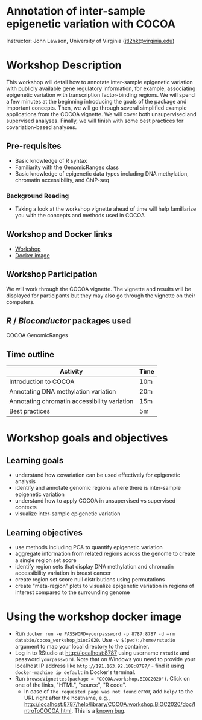 # Annotation of inter-sample epigenetic variation with COCOA

Instructor: John Lawson, University of Virginia (jtl2hk@virginia.edu)

# Workshop Description

This workshop will detail how to annotate inter-sample epigenetic 
variation with publicly available gene regulatory information, 
for example, associating epigenetic variation with transcription factor-binding regions. 
We will spend a few minutes at the beginning introducing the goals of 
the package and important concepts. Then, we will go through several
simplified example applications from the COCOA vignette. 
We will cover both unsupervised and supervised analyses. Finally, we
will finish with some best practices for covariation-based analyses.

## Pre-requisites

* Basic knowledge of R syntax
* Familiarity with the GenomicRanges class
* Basic knowledge of epigenetic data types including DNA methylation, chromatin accessibility, and ChIP-seq

### Background Reading

* Taking a look at the workshop vignette ahead of time will help familiarize you 
with the concepts and methods used in COCOA 

## Workshop and Docker links

* [Workshop](http://databio.org/cocoa_workshop_bioc2020/articles/IntroToCOCOA.html)
* [Docker image](https://hub.docker.com/repository/docker/databio/cocoa_workshop_bioc2020)


## Workshop Participation

We will work through the COCOA vignette. 
The vignette and results will be displayed for participants 
but they  may also go through the vignette on their computers.

## _R_ / _Bioconductor_ packages used

COCOA
GenomicRanges

## Time outline

| Activity                     | Time |
|------------------------------|------|
| Introduction to COCOA        | 10m  |
| Annotating DNA methylation variation  | 20m  |
| Annotating chromatin accessibility variation | 15m   |
| Best practices               | 5m  |

# Workshop goals and objectives

## Learning goals

* understand how covariation can be used effectively for epigenetic analysis
* identify and annotate genomic regions where there is inter-sample epigenetic variation
* understand how to apply COCOA in unsupervised vs supervised contexts
* visualize inter-sample epigenetic variation

## Learning objectives

* use methods including PCA to quantify epigenetic variation
* aggregate information from related regions across the genome to create a single region set score
* identify region sets that display DNA methylation and chromatin accessibility variation in breast cancer
* create region set score null distributions using permutations
* create "meta-region" plots to visualize epigenetic variation in regions of interest compared to the surrounding genome

# Using the workshop docker image

* Run `docker run -e PASSWORD=yourpassword -p 8787:8787 -d —rm databio/cocoa_workshop_bioc2020`. Use `-v $(pwd):/home/rstudio` argument to map your local directory to the container.
* Log in to RStudio at [http://localhost:8787](http://localhost:8787) using username `rstudio` and password `yourpassword`. Note that on Windows you need to provide your localhost IP address like `http://191.163.92.108:8787/` - find it using `docker-machine ip default` in Docker's terminal.
* Run `browseVignettes(package = "COCOA.workshop.BIOC2020")`. Click on one of the links, "HTML", "source", "R code".
    * In case of `The requested page was not found` error, add `help/` to the URL right after the hostname, e.g., [http://localhost:8787/help/library/COCOA.workshop.BIOC2020/doc/IntroToCOCOA.html](http://localhost:8787/help/library/COCOA.workshop.BIOC2020/doc/IntroToCOCOA.html). This is a [known bug](https://github.com/rocker-org/rocker-versioned/issues/178).

